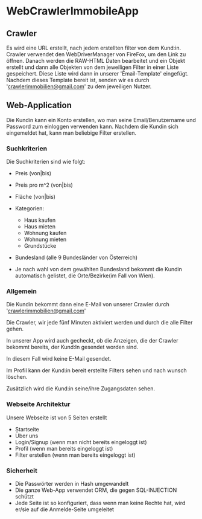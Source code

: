 # WebCrawlerImmobileApp

## Crawler

Es wird eine URL erstellt, nach jedem erstellten filter von dem Kund:in.
Crawler verwendet den WebDriverManager von FireFox, um den Link zu öffnen.
Danach werden die RAW-HTML Daten bearbeitet und ein Objekt erstellt und dann alle Objekten von dem jeweiligen Filter in einer Liste gespeichert.
Diese Liste wird dann in unserer 'Email-Template' eingefügt.
Nachdem dieses Template bereit ist, senden wir es durch 'crawlerimmobilien@gmail.com' zu dem jeweiligen Nutzer.


## Web-Application
Die Kundin kann ein Konto erstellen, wo man seine Email/Benutzername und Password zum einloggen verwenden kann.
Nachdem die Kundin sich eingemeldet hat, kann man beliebige Filter erstellen.

### Suchkriterien
Die Suchkriterien sind wie folgt:

* Preis (von|bis)
* Preis pro m^2 (von|bis)
* Fläche (von|bis)

* Kategorien:
  - Haus kaufen
  - Haus mieten
  - Wohnung kaufen
  - Wohnung mieten
  - Grundstücke

* Bundesland (alle 9 Bundesländer von Österreich)

* Je nach wahl von dem gewählten Bundesland bekommt die Kundin automatisch gelistet, die Orte/Bezirke(im Fall von Wien).


### Allgemein
Die Kundin bekommt dann eine E-Mail von unserer Crawler durch 'crawlerimmobilien@gmail.com'

Die Crawler, wir jede fünf Minuten aktiviert werden und durch die alle Filter gehen.

In unserer App wird auch gecheckt, ob die Anzeigen, die der Crawler bekommt bereits, der Kund:In gesendet worden sind.

In diesem Fall wird keine E-Mail gesendet.

Im Profil kann der Kund:in bereit erstellte Filters sehen und nach wunsch löschen.

Zusätzlich wird die Kund:in seine/ihre Zugangsdaten sehen.


### Webseite Architektur

Unsere Webseite ist von 5 Seiten erstellt

- Startseite
- Über uns
- Login/Signup (wenn man nicht bereits eingeloggt ist)
- Profil (wenn man bereits eingeloggt ist)
- Filter erstellen (wenn man bereits eingeloggt ist)

### Sicherheit

- Die Passwörter werden in Hash umgewandelt
- Die ganze Web-App verwendet ORM, die gegen SQL-INJECTION schützt
- Jede Seite ist so konfiguriert, dass wenn man keine Rechte hat, wird er/sie auf die Anmelde-Seite umgeleitet



